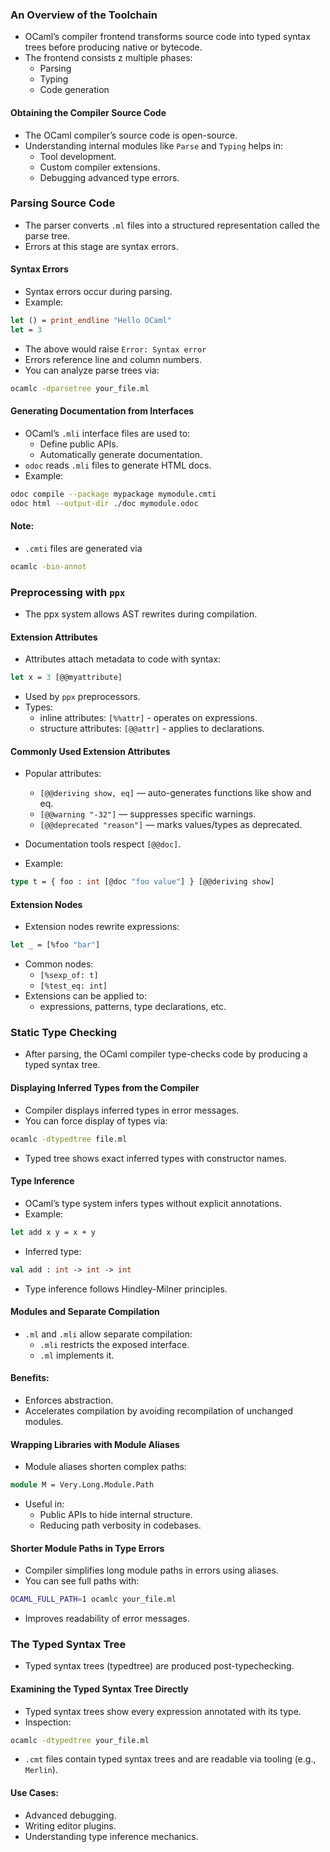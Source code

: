 ### An Overview of the Toolchain
- OCaml’s compiler frontend transforms source code into typed syntax trees before producing native or bytecode.
- The frontend consists z multiple phases:
    - Parsing 
    - Typing 
    - Code generation

#### Obtaining the Compiler Source Code
- The OCaml compiler’s source code is open-source.
- Understanding internal modules like `Parse` and `Typing` helps in:
    - Tool development.
    - Custom compiler extensions.
    - Debugging advanced type errors.

### Parsing Source Code
- The parser converts `.ml` files into a structured representation called the parse tree.
- Errors at this stage are syntax errors.

#### Syntax Errors
- Syntax errors occur during parsing.
- Example:
```ocaml
let () = print_endline "Hello OCaml"
let = 3
```
- The above would raise `Error: Syntax error`
- Errors reference line and column numbers.
- You can analyze parse trees via:
```bash
ocamlc -dparsetree your_file.ml
```

#### Generating Documentation from Interfaces
- OCaml’s `.mli` interface files are used to:
    - Define public APIs.
    - Automatically generate documentation.
- `odoc` reads `.mli` files to generate HTML docs.
- Example:
```bash
odoc compile --package mypackage mymodule.cmti
odoc html --output-dir ./doc mymodule.odoc
```

#### Note:
- `.cmti` files are generated via 
```bash
ocamlc -bin-annot
```

### Preprocessing with `ppx`
- The ppx system allows AST rewrites during compilation.

#### Extension Attributes
- Attributes attach metadata to code with syntax:
```ocaml
let x = 3 [@@myattribute]
```
- Used by `ppx` preprocessors.
- Types:
    - inline attributes: `[%%attr]` - operates on expressions.
    - structure attributes: `[@@attr]` - applies to declarations.

#### Commonly Used Extension Attributes
- Popular attributes:
    - `[@@deriving show, eq]` — auto-generates functions like show and eq.
    - `[@@warning "-32"]` — suppresses specific warnings.
    - `[@@deprecated "reason"]` — marks values/types as deprecated.
- Documentation tools respect `[@@doc]`.

- Example:
```ocaml
type t = { foo : int [@doc "foo value"] } [@@deriving show]
```

#### Extension Nodes
- Extension nodes rewrite expressions:
```ocaml
let _ = [%foo "bar"]
```
- Common nodes:
    - `[%sexp_of: t]`
    - `[%test_eq: int]`
- Extensions can be applied to:
    - expressions, patterns, type declarations, etc.

### Static Type Checking
- After parsing, the OCaml compiler type-checks code by producing a typed syntax tree.

#### Displaying Inferred Types from the Compiler
- Compiler displays inferred types in error messages.
- You can force display of types via:
```bash
ocamlc -dtypedtree file.ml
```
- Typed tree shows exact inferred types with constructor names.

#### Type Inference
- OCaml’s type system infers types without explicit annotations.
- Example:
```ocaml
let add x y = x + y
```
- Inferred type:
```ocaml
val add : int -> int -> int
```
- Type inference follows Hindley-Milner principles.

#### Modules and Separate Compilation
- `.ml` and `.mli` allow separate compilation:
    - `.mli` restricts the exposed interface.
    - `.ml` implements it.

#### Benefits:
- Enforces abstraction.
- Accelerates compilation by avoiding recompilation of unchanged modules.

#### Wrapping Libraries with Module Aliases
- Module aliases shorten complex paths:
```ocaml
module M = Very.Long.Module.Path
```
- Useful in:
    - Public APIs to hide internal structure.
    - Reducing path verbosity in codebases.

#### Shorter Module Paths in Type Errors
- Compiler simplifies long module paths in errors using aliases.
- You can see full paths with:
```bash
OCAML_FULL_PATH=1 ocamlc your_file.ml
```
-  Improves readability of error messages.

### The Typed Syntax Tree
- Typed syntax trees (typedtree) are produced post-typechecking.

#### Examining the Typed Syntax Tree Directly
- Typed syntax trees show every expression annotated with its type.
- Inspection:
```bash
ocamlc -dtypedtree your_file.ml
```
- `.cmt` files contain typed syntax trees and are readable via tooling (e.g., `Merlin`).

#### Use Cases:
- Advanced debugging.
 - Writing editor plugins.
- Understanding type inference mechanics.